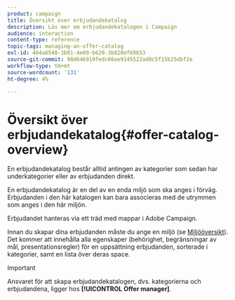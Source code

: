 ```yaml
---
product: campaign
title: Översikt över erbjudandekatalog
description: Läs mer om erbjudandekatalogen i Campaign
audience: interaction
content-type: reference
topic-tags: managing-an-offer-catalog
exl-id: 464a6548-1b91-4e09-b620-3b820ef69653
source-git-commit: 98d646919fedc66ee9145522ad0c5f15b25dbf2e
workflow-type: tm+mt
source-wordcount: '131'
ht-degree: 4%

---
```


# Översikt över erbjudandekatalog{#offer-catalog-overview}

En erbjudandekatalog består alltid antingen av kategorier som sedan har underkategorier eller av erbjudanden direkt.

En erbjudandekatalog är en del av en enda miljö som ska anges i förväg. Erbjudanden i den här katalogen kan bara associeras med de utrymmen som anges i den här miljön.

Erbjudandet hanteras via ett träd med mappar i Adobe Campaign.

Innan du skapar dina erbjudanden måste du ange en miljö (se [Miljööversikt](../../interaction/using/environments-overview.md)). Det kommer att innehålla alla egenskaper (behörighet, begränsningar av mål, presentationsregler) för en uppsättning erbjudanden, sorterade i kategorier, samt en lista över deras space.

>[!IMPORTANT]
>
>Ansvaret för att skapa erbjudandekatalogen, dvs. kategorierna och erbjudandena, ligger hos **[!UICONTROL Offer manager]**.
